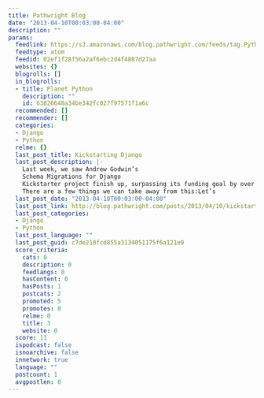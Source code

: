 ```yaml
---
title: Pathwright Blog
date: "2013-04-10T00:03:00-04:00"
description: ""
params:
  feedlink: https://s3.amazonaws.com/blog.pathwright.com/feeds/tag.Python.atom.xml
  feedtype: atom
  feedid: 02ef1f28f56a2af6ebc2d4f4807d27aa
  websites: {}
  blogrolls: []
  in_blogrolls:
  - title: Planet Python
    description: ""
    id: 63826648a34be342fc027f97571f1a6c
  recommended: []
  recommender: []
  categories:
  - Django
  - Python
  relme: {}
  last_post_title: Kickstarting Django
  last_post_description: |-
    Last week, we saw Andrew Godwin’s
    Schema Migrations for Django
    Kickstarter project finish up, surpassing its funding goal by over 700%.
    There are a few things we can take away from this:Let’s
  last_post_date: "2013-04-10T00:03:00-04:00"
  last_post_link: http://blog.pathwright.com/posts/2013/04/10/kickstarting-django/
  last_post_categories:
  - Django
  - Python
  last_post_language: ""
  last_post_guid: c7de210fcd855a3134051175f6a121e9
  score_criteria:
    cats: 0
    description: 0
    feedlangs: 0
    hasContent: 0
    hasPosts: 1
    postcats: 2
    promoted: 5
    promotes: 0
    relme: 0
    title: 3
    website: 0
  score: 11
  ispodcast: false
  isnoarchive: false
  innetwork: true
  language: ""
  postcount: 1
  avgpostlen: 0
---
```

